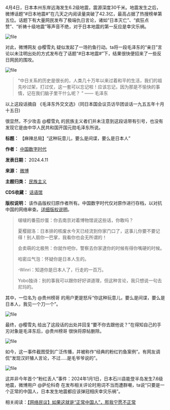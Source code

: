 4月4日，日本本州东岸远海发生6.2级地震，震源深度30千米。地震发生之后，微博话题“#日本地震#”在几天之内阅读量突破了42.3亿，最高占据了热搜榜单第五位。话题下有大量网民发布了极端仇日言论，诸如“日本灭亡”、“疯狂点赞”、“祈祷十级地震”等声音不绝，对于日本地震的第一反应是幸灾乐祸。


![file](https://chinadigitaltimes.net/chinese/files/2024/04/image-1712830502889.png)


对此，微博网友 @樱雪丸 疑似发起了一场钓鱼行动。ta将一段毛泽东的“亲日”言论以未注明出处的方式发布在了话题“#日本地震#”下，结果很快便招来了一些反日网民的围攻。


![file](https://chinadigitaltimes.net/chinese/files/2024/04/image-1712831014575.png)



> “中日关系的历史是很长的，人类几十万年以来过着和平的生活，我们的祖先吵过架，打过仗，这一套可以忘记啦！应该忘记，因为那是不愉快的事情，记在我们脑子里干什么呢？ ” —— 毛泽东


以上这段话摘自 《毛泽东外交文选》（同日本国会议员访华团谈话一九五五年十月十五日)


很显然，不少攻击 @樱雪丸 的民族主义者们并未注意到这段话带有引号，也没有发现它是由中华人民共和国开国元勋毛泽东所说。




**标题：** 【麻辣总局】“这种玩意儿，要么是间谍，要么是日本人”  

**作者：** [中国数字时代](https://chinadigitaltimes.net/space/中国数字时代)  

**发表日期：** 2024.4.11  

**来源：** [微博](https://weibo.com/1763708565/O88KZqTBy)  

**主题归类：** [民族主义](https://chinadigitaltimes.net/space/民族主义)  

**CDS收藏：** [话语馆](https://chinadigitaltimes.net/space/%E8%AF%9D%E8%AF%AD%E9%A6%86)  

**版权说明：** 该作品版权归原作者所有。中国数字时代仅对原作进行存档，以对抗中国的网络审查。[详细版权说明](https://chinadigitaltimes.net/chinese/copyright)。



> 啵啵的番茄炒蛋：你去南京对着博物馆说这些话，你敢吗？
> 
> 
> 夏樱甜洛：日本排的核废水今天已经流到你家门口了，这事儿你要不要记得！别人扇你一巴掌，我看你也会无所谓的！
> 
> 
> 会卖萌的北极熊：你就作吧你，警察去你家逮你的时候有得你嘴硬的时候。
> 
> 
> 哈密瓜气泡：怀疑你是日本人生的。
> 
> 
> -Winri：知道你是日本人了，行走的一百万。
> 
> 
> Yobo独诗：别的事我可以跟你好好讲道理，但这种言论，我只想说一句去尼玛的。


其中，一位名为 @贵州榜哥 的用户更是怒斥“你这种玩意儿，要么是间谍，要么是日本人，我见一个刀一个”。


![file](https://chinadigitaltimes.net/chinese/files/2024/04/image-1712831956172.png)


最终，@樱雪丸 给出了这段话的出处并回复“要不你去跟他说？”在得知自己的手刃对象是毛泽东后，@贵州榜哥 很快将原帖删除。


![file](https://chinadigitaltimes.net/chinese/files/2024/04/image-1712832110697.png)


如今，这一事件截图受到广泛传播，并被称作“经典的粉红钓鱼案例”。有网友调侃“发现汉奸殖人言论，不过…..是毛爷爷说的”。


![file](https://chinadigitaltimes.net/chinese/files/2024/04/image-1712832308410.png)


这并非今年首个“粉红丢人”事件：2024年1月1日，日本石川县能登半岛发生7.6级地震，微博用户 @萨伦科奇 在发布相关评论时用词不当而遭群嘲，ta说“只要是一个正常的中国人，日本发生地震都应该弹冠相庆幸灾乐祸”。


相关阅读：[【网络民议】如果这就是“正常中国人”，那我宁愿不正常](https://chinadigitaltimes.net/chinese/703816.html "【网络民议】如果这就是“正常中国人”，那我宁愿不正常")

